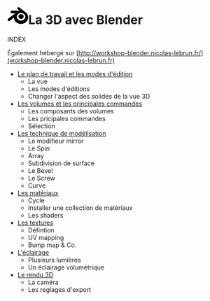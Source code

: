 # ![logo blender](src/blender.png)La 3D avec Blender
INDEX

Également hébergé sur [http://workshop-blender.nicolas-lebrun.fr/](workshop-blender.nicolas-lebrun.fr)


- [Le plan de travail et les modes d'édition](1-la-vue-et-les-modes.md)
  - La vue
  - Les modes d'éditions
  - Changer l'aspect des solides de la vue 3D
- [Les volumes et les principales commandes](2-les-volumes.md)
  - Les composants des volumes
  - Les pricipales commandes
  - Sélection
- [Les technique de modélisation](3-les-techniques.md)
  - Le modifieur mirror
  - Le Spin
  - Array
  - Subdivision de surface
  - Le Bevel
  - Le Screw
  - Curve
- [Les matériaux](4-les-materiaux.md)
  - Cycle
  - Installer une collection de matériaux
  - Les shaders
- [Les textures](5-les-textures.md)
  - Défintion
  - UV mapping
  - Bump map & Co.   
- [L'éclairage](6-l-eclairage.md)
  - Plusieurs lumières
  - Un éclairage volumétrique
- [Le rendu 3D](7-le-rendu-3D.md)
  - La caméra
  - Les reglages d'export

